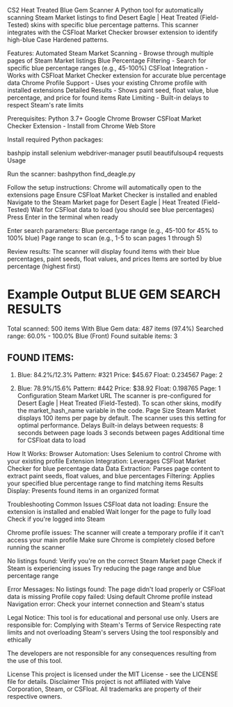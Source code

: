 CS2 Heat Treated Blue Gem Scanner
A Python tool for automatically scanning Steam Market listings to find Desert Eagle | Heat Treated (Field-Tested) skins with specific blue percentage patterns. This scanner integrates with the CSFloat Market Checker browser extension to identify high-blue Case Hardened patterns.

Features:
Automated Steam Market Scanning - Browse through multiple pages of Steam Market listings
Blue Percentage Filtering - Search for specific blue percentage ranges (e.g., 45-100%)
CSFloat Integration - Works with CSFloat Market Checker extension for accurate blue percentage data
Chrome Profile Support - Uses your existing Chrome profile with installed extensions
Detailed Results - Shows paint seed, float value, blue percentage, and price for found items
Rate Limiting - Built-in delays to respect Steam's rate limits

Prerequisites:
Python 3.7+
Google Chrome Browser
CSFloat Market Checker Extension - Install from Chrome Web Store

Install required Python packages:

bashpip install selenium webdriver-manager psutil beautifulsoup4 requests
Usage

Run the scanner:
bashpython find_deagle.py

Follow the setup instructions:
Chrome will automatically open to the extensions page
Ensure CSFloat Market Checker is installed and enabled
Navigate to the Steam Market page for Desert Eagle | Heat Treated (Field-Tested)
Wait for CSFloat data to load (you should see blue percentages)
Press Enter in the terminal when ready

Enter search parameters:
Blue percentage range (e.g., 45-100 for 45% to 100% blue)
Page range to scan (e.g., 1-5 to scan pages 1 through 5)

Review results:
The scanner will display found items with their blue percentages, paint seeds, float values, and prices
Items are sorted by blue percentage (highest first)

Example Output
BLUE GEM SEARCH RESULTS
================================================================================
Total scanned: 500 items
With Blue Gem data: 487 items (97.4%)
Searched range: 60.0% - 100.0% Blue (Front)
Found suitable items: 3

FOUND ITEMS:
--------------------------------------------------------------------------------
 1. Blue: 84.2%/12.3%
    Pattern: #321
    Price: $45.67
    Float: 0.234567
    Page: 2

 2. Blue: 78.9%/15.6%
    Pattern: #442
    Price: $38.92
    Float: 0.198765
    Page: 1
Configuration
Steam Market URL
The scanner is pre-configured for Desert Eagle | Heat Treated (Field-Tested). To scan other skins, modify the market_hash_name variable in the code.
Page Size
Steam Market displays 100 items per page by default. The scanner uses this setting for optimal performance.
Delays
Built-in delays between requests:
8 seconds between page loads
3 seconds between pages
Additional time for CSFloat data to load

How It Works:
Browser Automation: Uses Selenium to control Chrome with your existing profile
Extension Integration: Leverages CSFloat Market Checker for blue percentage data
Data Extraction: Parses page content to extract paint seeds, float values, and blue percentages
Filtering: Applies your specified blue percentage range to find matching items
Results Display: Presents found items in an organized format

Troubleshooting
Common Issues
CSFloat data not loading:
Ensure the extension is installed and enabled
Wait longer for the page to fully load
Check if you're logged into Steam

Chrome profile issues:
The scanner will create a temporary profile if it can't access your main profile
Make sure Chrome is completely closed before running the scanner

No listings found:
Verify you're on the correct Steam Market page
Check if Steam is experiencing issues
Try reducing the page range and blue percentage range

Error Messages:
No listings found: The page didn't load properly or CSFloat data is missing
Profile copy failed: Using default Chrome profile instead
Navigation error: Check your internet connection and Steam's status

Legal Notice:
This tool is for educational and personal use only. Users are responsible for:
Complying with Steam's Terms of Service
Respecting rate limits and not overloading Steam's servers
Using the tool responsibly and ethically

The developers are not responsible for any consequences resulting from the use of this tool.

License
This project is licensed under the MIT License - see the LICENSE file for details.
Disclaimer
This project is not affiliated with Valve Corporation, Steam, or CSFloat. All trademarks are property of their respective owners.

